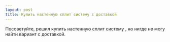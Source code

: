 ```yaml
---
layout: post 
title: Купить настенную сплит систему с доставкой 
--- 
```

Посоветуйте, решил купить настенную сплит систему , но нигде не могу найти вариант с доставкой.